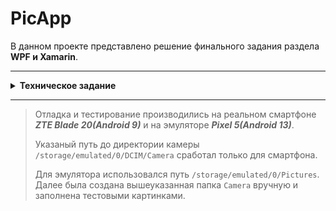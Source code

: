 # PicApp

В данном проекте представлено решение финального задания раздела **WPF и Xamarin**.

___

<details>
  <summary><strong>Техническое задание</strong></summary>
    <ol>
        <li> Приложение должно содержать три экрана: экран PIN-кода, экран со списком изображений и экран просмотра конкретного изображения.</li>
        <li>Экран PIN-кода при первом запуске должен предлагать пользователю установить PIN-код из четырех символов. После первичной установки PIN-кода пользователю должен открываться экран со списком изображений.</li>
        <li>Если приложение запускается не первый раз, то экран PIN-кода должен запрашивать у пользователя установленный ранее PIN-код. После верного ввода PIN-кода пользователю должен открываться экран со списком изображений.</li>
        <li>Механизм хранения PIN-кода вы можете реализовать как хотите, но ключевое требование: PIN должен сохраняться при перезапуске приложения.</li>
        <li>Экран со списком изображений должен содержать галерею изображений (загруженных из папки Camera), точно так же, как содержит приложение Photos со скриншота выше. Но вдобавок к самим изображениям рядом с ними в списке должны также выводиться их имена. Стиль галереи (большие иконки или маленькие, горизонтальные или вертикальные, и т.д.) — на ваш выбор. </li>
        <li>Внизу экрана со списком изображений должны быть две кнопки: «Открыть» и «Удалить».</li>
        <li>Кнопка «Открыть» должна открывать выбранное изображение во весь экран (отдельный экран просмотра конкретного изображения), и на этом экране рядом с фото должна стоять подпись, когда оно сделано.</li>
        <li>Кнопка «Удалить» должна удалять изображение из галереи и файловой системы устройства. При удалении пользователь не должен переходить на другую страницу, а страница со списком изображений (на которой он находится) должна автоматически убирать удаленное изображение из списка. </li>
    </ol>
</details>

___

>Отладка и тестирование производились на реальном смартфоне ***ZTE Blade 20(Android 9)*** и на эмуляторе ***Pixel 5(Android 13)***. 
>
>Указаный путь до директории камеры `/storage/emulated/0/DCIM/Camera` сработал только для смартфона. 
>
>Для эмулятора использовался путь `/storage/emulated/0/Pictures`. Далее была создана вышеуказанная папка `Camera` вручную и заполнена тестовыми картинками.


